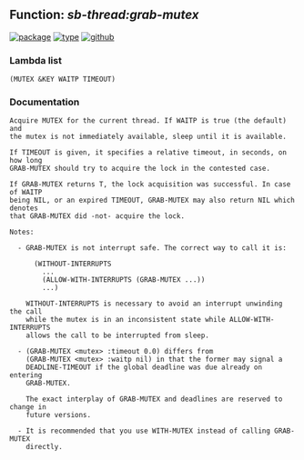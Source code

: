 ## Function: ***sb-thread:grab-mutex***
[![package](https://img.shields.io/badge/Package-SB--THREAD-5f9ea0.svg?style=social&colorA=999999)](../) [![type](https://img.shields.io/badge/Type-Function-5f9ea0.svg?style=social&colorA=999999)](../#function) [![github](https://img.shields.io/badge/GitHub-View_the_source-5f9ea0.svg?style=social&colorA=999999&logo=github)](https://github.com/sbcl/sbcl/blob/master/src/code/target-thread.lisp/) 
### Lambda list
```
(MUTEX &KEY WAITP TIMEOUT)
```
### Documentation
```
Acquire MUTEX for the current thread. If WAITP is true (the default) and
the mutex is not immediately available, sleep until it is available.

If TIMEOUT is given, it specifies a relative timeout, in seconds, on how long
GRAB-MUTEX should try to acquire the lock in the contested case.

If GRAB-MUTEX returns T, the lock acquisition was successful. In case of WAITP
being NIL, or an expired TIMEOUT, GRAB-MUTEX may also return NIL which denotes
that GRAB-MUTEX did -not- acquire the lock.

Notes:

  - GRAB-MUTEX is not interrupt safe. The correct way to call it is:

      (WITHOUT-INTERRUPTS
        ...
        (ALLOW-WITH-INTERRUPTS (GRAB-MUTEX ...))
        ...)

    WITHOUT-INTERRUPTS is necessary to avoid an interrupt unwinding the call
    while the mutex is in an inconsistent state while ALLOW-WITH-INTERRUPTS
    allows the call to be interrupted from sleep.

  - (GRAB-MUTEX <mutex> :timeout 0.0) differs from
    (GRAB-MUTEX <mutex> :waitp nil) in that the former may signal a
    DEADLINE-TIMEOUT if the global deadline was due already on entering
    GRAB-MUTEX.

    The exact interplay of GRAB-MUTEX and deadlines are reserved to change in
    future versions.

  - It is recommended that you use WITH-MUTEX instead of calling GRAB-MUTEX
    directly.

```
